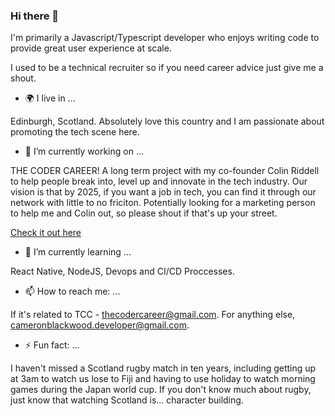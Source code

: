 ### Hi there 👋

I'm primarily a Javascript/Typescript developer who enjoys writing code to provide great user experience at scale. 

I used to be a technical recruiter so if you need career advice just give me a shout.

- 🌍 I live in ...

Edinburgh, Scotland. Absolutely love this country and I am passionate about promoting the tech scene here.

- 🔭 I’m currently working on ...

THE CODER CAREER! A long term project with my co-founder Colin Riddell to help people break into, level up and innovate in the tech industry. Our vision is that by 2025, if you want a job in tech, you can find it through our network with little to no friciton. Potentially looking for a marketing person to help me and Colin out, so please shout if that's up your street.

<a href="https://www.linktr.ee/thecodercareer" target="_blank">Check it out here</a>

- 🌱 I’m currently learning ...

React Native, NodeJS, Devops and CI/CD Proccesses.

- 📫 How to reach me: ...

If it's related to TCC - thecodercareer@gmail.com. For anything else, cameronblackwood.developer@gmail.com.

- ⚡ Fun fact: ...

I haven't missed a Scotland rugby match in ten years, including getting up at 3am to watch us lose to Fiji and having to use holiday to watch morning
games during the Japan world cup. If you don't know much about rugby, just know that watching Scotland is... character building.



